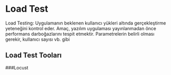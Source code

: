 # Load Test
Load Testing: Uygulamanın beklenen kullanıcı yükleri altında gerçekleştirme yeteneğini kontrol eder. Amaç, yazılım uygulaması yayınlanmadan önce performans darboğazlarını tespit etmektir. Parametrelerin belirli olması gerekir, kullanıcı sayısı vb. gibi

## Load Test Tooları 

###Locust